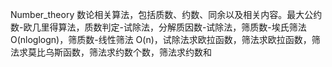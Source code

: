 Number_theory
数论相关算法，包括质数、约数、同余以及相关内容。最大公约数-欧几里得算法，质数判定-试除法，分解质因数-试除法，筛质数-埃氏筛法 O(nloglogn)，筛质数-线性筛法 O(n)，试除法求欧拉函数，筛法求欧拉函数，筛法求莫比乌斯函数，筛法求约数个数，筛法求约数和 
